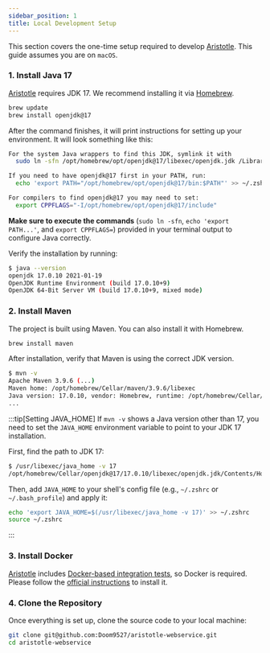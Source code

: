 ```yaml
---
sidebar_position: 1
title: Local Development Setup
---
```


[//]: # (Copyright 2024 Paion Data)

[//]: # (Licensed under the Apache License, Version 2.0 &#40;the "License"&#41;;)
[//]: # (you may not use this file except in compliance with the License.)
[//]: # (You may obtain a copy of the License at)

[//]: # (    http://www.apache.org/licenses/LICENSE-2.0)

[//]: # (Unless required by applicable law or agreed to in writing, software)
[//]: # (distributed under the License is distributed on an "AS IS" BASIS,)
[//]: # (WITHOUT WARRANTIES OR CONDITIONS OF ANY KIND, either express or implied.)
[//]: # (See the License for the specific language governing permissions and)
[//]: # (limitations under the License.)

This section covers the one-time setup required to develop [Aristotle]. This guide assumes you are on `macOS`.

### 1. Install Java 17

[Aristotle] requires JDK 17. We recommend installing it via [Homebrew](https://brew.sh/).

```bash
brew update
brew install openjdk@17
```

After the command finishes, it will print instructions for setting up your environment. It will look something like this:

```bash
For the system Java wrappers to find this JDK, symlink it with
  sudo ln -sfn /opt/homebrew/opt/openjdk@17/libexec/openjdk.jdk /Library/Java/JavaVirtualMachines/openjdk-17.jdk

If you need to have openjdk@17 first in your PATH, run:
  echo 'export PATH="/opt/homebrew/opt/openjdk@17/bin:$PATH"' >> ~/.zshrc

For compilers to find openjdk@17 you may need to set:
  export CPPFLAGS="-I/opt/homebrew/opt/openjdk@17/include"
```

**Make sure to execute the commands** (`sudo ln -sfn`, `echo 'export PATH...'`, and `export CPPFLAGS=`) provided in your terminal output to configure Java correctly.

Verify the installation by running:

```bash
$ java --version
openjdk 17.0.10 2021-01-19
OpenJDK Runtime Environment (build 17.0.10+9)
OpenJDK 64-Bit Server VM (build 17.0.10+9, mixed mode)
```

### 2. Install Maven

The project is built using Maven. You can also install it with Homebrew.

```bash
brew install maven
```

After installation, verify that Maven is using the correct JDK version.

```bash
$ mvn -v
Apache Maven 3.9.6 (...)
Maven home: /opt/homebrew/Cellar/maven/3.9.6/libexec
Java version: 17.0.10, vendor: Homebrew, runtime: /opt/homebrew/Cellar/openjdk@17/17.0.10/libexec/openjdk.jdk/Contents/Home
...
```

:::tip[Setting JAVA_HOME]
If `mvn -v` shows a Java version other than 17, you need to set the `JAVA_HOME` environment variable to point to your JDK 17 installation.

First, find the path to JDK 17:
```bash
$ /usr/libexec/java_home -v 17
/opt/homebrew/Cellar/openjdk@17/17.0.10/libexec/openjdk.jdk/Contents/Home
```

Then, add `JAVA_HOME` to your shell's config file (e.g., `~/.zshrc` or `~/.bash_profile`) and apply it:
```bash
echo 'export JAVA_HOME=$(/usr/libexec/java_home -v 17)' >> ~/.zshrc
source ~/.zshrc
```
:::

### 3. Install Docker

[Aristotle] includes [Docker-based integration tests], so Docker is required.
Please follow the [official instructions](https://docs.docker.com/desktop/install/mac-install/) to install it.

### 4. Clone the Repository

Once everything is set up, clone the source code to your local machine:

```bash
git clone git@github.com:Doom9527/aristotle-webservice.git
cd aristotle-webservice
```

[Aristotle]: https://github.com/paion-data/aristotle/

[Docker-based integration tests]: https://github.com/paion-data/aristotle/blob/master/src/test/groovy/com/paiondata/aristotle/DockerComposeITSpec.groovy

